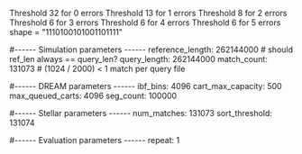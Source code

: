 Threshold 32 for 0 errors
Threshold 13 for 1 errors
Threshold 8 for 2 errors
Threshold 6 for 3 errors
Threshold 6 for 4 errors
Threshold 6 for 5 errors
shape = "1110100101001101111"

#------ Simulation parameters ------
reference_length: 262144000 # should ref_len always == query_len?
query_length: 262144000
match_count: 131073 # (1024 / 2000) < 1 match per query file

#------ DREAM parameters ------
ibf_bins: 4096
cart_max_capacity: 500
max_queued_carts: 4096
seg_count: 100000

#------ Stellar parameters ------
num_matches: 131073
sort_threshold: 131074

#------ Evaluation parameters ------
repeat: 1
